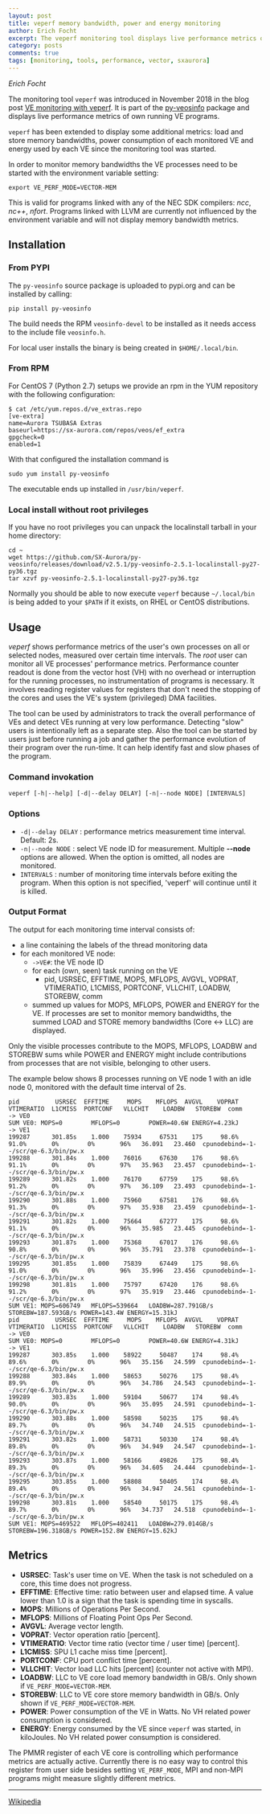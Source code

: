 ```yaml
---
layout: post
title: veperf memory bandwidth, power and energy monitoring
author: Erich Focht
excerpt: The veperf monitoring tool displays live performance metrics of running VE programs. It has been extended to also show memory bandwidths as well as power and energy metrics.
category: posts
comments: true
tags: [monitoring, tools, performance, vector, sxaurora]
---
```


*Erich Focht*

The monitoring tool `veperf` was introduced in November 2018 in the
blog post [VE monitoring with
veperf](https://sx-aurora.github.io/posts/VE-monitoring-veperf/). It
is part of the [py-veosinfo](https://github.com/sx-aurora/py-veosinfo)
package and displays live performance metrics of own running VE
programs.

`veperf` has been extended to display some additional metrics: load
and store memory bandwidths, power consumption of each monitored VE
and energy used by each VE since the monitoring tool was started.

In order to monitor memory bandwidths the VE processes need to be
started with the environment variable setting:
```
export VE_PERF_MODE=VECTOR-MEM
```
This is valid for programs linked with any of the NEC SDK compilers:
*ncc*, *nc++*, *nfort*. Programs linked with LLVM are currently not
influenced by the environment variable and will not display memory
bandwidth metrics.


## Installation

### From PYPI

The `py-veosinfo` source package is uploaded to pypi.org and can be installed
by calling:
```
pip install py-veosinfo
```

The build needs the RPM `veosinfo-devel` to be installed as it needs
access to the include file `veosinfo.h`.

For local user installs the binary is being created in `$HOME/.local/bin`.


### From RPM

For CentOS 7 (Python 2.7) setups we provide an rpm in the YUM repository with the following configuration:
```
$ cat /etc/yum.repos.d/ve_extras.repo 
[ve-extra]
name=Aurora TSUBASA Extras
baseurl=https://sx-aurora.com/repos/veos/ef_extra
gpgcheck=0
enabled=1
```

With that configured the installation command is
```
sudo yum install py-veosinfo
```

The executable ends up installed in `/usr/bin/veperf`.


### Local install without root privileges

If you have no root privileges you can unpack the localinstall tarball in your home directory:
```
cd ~
wget https://github.com/SX-Aurora/py-veosinfo/releases/download/v2.5.1/py-veosinfo-2.5.1-localinstall-py27-py36.tgz
tar xzvf py-veosinfo-2.5.1-localinstall-py27-py36.tgz
```

Normally you should be able to now execute `veperf` because
`~/.local/bin` is being added to your `$PATH` if it exists, on RHEL or
CentOS distributions.


## Usage

*veperf* shows performance metrics of the user's own processes on all
or selected nodes, measured over certain time intervals. The *root*
user can monitor all VE processes' performance metrics. Performance
counter readout is done from the vector host (VH) with no overhead or
interruption for the running processes, no instrumentation of programs
is necessary. It involves reading register values for registers that
don't need the stopping of the cores and uses the VE's system
(privileged) DMA facilities.


The tool can be used by administrators to track the overall
performance of VEs and detect VEs running at very low
performance. Detecting "slow" users is intentionally left as a
separate step. Also the tool can be started by users just before
running a job and gather the performance evolution of their program
over the run-time. It can help identify fast and slow phases of the
program.

### Command invokation

```
veperf [-h|--help] [-d|--delay DELAY] [-n|--node NODE] [INTERVALS]
```

### Options

* `-d|--delay DELAY` : performance metrics measurement time interval. Default: 2s.
* `-n|--node NODE` : select VE node ID for measurement. Multiple **--node** options are allowed. When the option is omitted, all nodes are monitored.
* `INTERVALS` : number of monitoring time intervals before exiting the program. When this option is not specified, 'veperf' will continue until it is killed.


### Output Format

The output for each monitoring time interval consists of:

* a line containing the labels of the thread monitoring data
* for each monitored VE node:
  * `->VE#`: the VE node ID
  * for each (own, seen) task running on the VE
    * pid, USRSEC, EFFTIME, MOPS, MFLOPS, AVGVL, VOPRAT, VTIMERATIO, L1CMISS, PORTCONF, VLLCHIT, LOADBW, STOREBW, comm
  * summed up values for MOPS, MFLOPS, POWER and ENERGY for the VE. If processes are set to monitor memory bandwidths, the summed LOAD and STORE memory bandwidths (Core <-> LLC) are displayed.

Only the visible processes contribute to the MOPS, MFLOPS, LOADBW and
STOREBW sums while POWER and ENERGY might include contributions from
processes that are not visible, belonging to other users.

The example below shows 8 processes running on VE node 1 with an idle node 0, monitored with the default time interval of 2s.

```
pid          USRSEC  EFFTIME     MOPS    MFLOPS  AVGVL    VOPRAT  VTIMERATIO  L1CMISS  PORTCONF   VLLCHIT    LOADBW   STOREBW  comm      
-> VE0
SUM VE0: MOPS=0        MFLOPS=0        POWER=40.6W ENERGY=4.23kJ
-> VE1
199287      301.85s    1.000    75934     67531    175     98.6%       91.0%       0%        0%       96%   36.091   23.460  cpunodebind=-1--/scr/qe-6.3/bin/pw.x
199288      301.84s    1.000    76016     67630    176     98.6%       91.1%       0%        0%       97%   35.963   23.457  cpunodebind=-1--/scr/qe-6.3/bin/pw.x
199289      301.82s    1.000    76170     67759    175     98.6%       91.2%       0%        0%       97%   36.109   23.493  cpunodebind=-1--/scr/qe-6.3/bin/pw.x
199290      301.88s    1.000    75960     67581    176     98.6%       91.3%       0%        0%       97%   35.938   23.459  cpunodebind=-1--/scr/qe-6.3/bin/pw.x
199291      301.82s    1.000    75664     67277    175     98.6%       91.1%       0%        0%       96%   35.985   23.445  cpunodebind=-1--/scr/qe-6.3/bin/pw.x
199293      301.87s    1.000    75368     67017    176     98.6%       90.8%       0%        0%       96%   35.791   23.378  cpunodebind=-1--/scr/qe-6.3/bin/pw.x
199295      301.85s    1.000    75839     67449    175     98.6%       91.0%       0%        0%       96%   35.996   23.456  cpunodebind=-1--/scr/qe-6.3/bin/pw.x
199298      301.81s    1.000    75797     67420    176     98.6%       91.2%       0%        0%       97%   35.919   23.446  cpunodebind=-1--/scr/qe-6.3/bin/pw.x
SUM VE1: MOPS=606749   MFLOPS=539664   LOADBW=287.791GB/s STOREBW=187.593GB/s POWER=143.4W ENERGY=15.31kJ
pid          USRSEC  EFFTIME     MOPS    MFLOPS  AVGVL    VOPRAT  VTIMERATIO  L1CMISS  PORTCONF   VLLCHIT    LOADBW   STOREBW  comm      
-> VE0
SUM VE0: MOPS=0        MFLOPS=0        POWER=40.6W ENERGY=4.31kJ
-> VE1
199287      303.85s    1.000    58922     50487    174     98.4%       89.6%       0%        0%       96%   35.156   24.599  cpunodebind=-1--/scr/qe-6.3/bin/pw.x
199288      303.84s    1.000    58653     50276    175     98.4%       89.9%       0%        0%       96%   34.786   24.543  cpunodebind=-1--/scr/qe-6.3/bin/pw.x
199289      303.83s    1.000    59104     50677    174     98.4%       90.0%       0%        0%       96%   35.095   24.591  cpunodebind=-1--/scr/qe-6.3/bin/pw.x
199290      303.88s    1.000    58598     50235    175     98.4%       89.7%       0%        0%       96%   34.740   24.515  cpunodebind=-1--/scr/qe-6.3/bin/pw.x
199291      303.82s    1.000    58731     50330    174     98.4%       89.8%       0%        0%       96%   34.949   24.547  cpunodebind=-1--/scr/qe-6.3/bin/pw.x
199293      303.87s    1.000    58166     49826    175     98.4%       89.3%       0%        0%       96%   34.605   24.444  cpunodebind=-1--/scr/qe-6.3/bin/pw.x
199295      303.85s    1.000    58808     50405    174     98.4%       89.4%       0%        0%       96%   34.947   24.561  cpunodebind=-1--/scr/qe-6.3/bin/pw.x
199298      303.81s    1.000    58540     50175    175     98.4%       89.7%       0%        0%       96%   34.737   24.518  cpunodebind=-1--/scr/qe-6.3/bin/pw.x
SUM VE1: MOPS=469522   MFLOPS=402411   LOADBW=279.014GB/s STOREBW=196.318GB/s POWER=152.8W ENERGY=15.62kJ
```

## Metrics

* **USRSEC**:      Task's user time on VE. When the task is not scheduled on a core, this time does not progress.
* **EFFTIME**:     Effective time: ratio between user and elapsed time. A value lower than 1.0 is a sign that the task is spending time in syscalls.
* **MOPS**:        Millions of Operations Per Second.
* **MFLOPS**:      Millions of Floating Point Ops Per Second.
* **AVGVL**:       Average vector length.
* **VOPRAT**:      Vector operation ratio [percent].
* **VTIMERATIO**:  Vector time ratio (vector time / user time) [percent].
* **L1CMISS**:     SPU L1 cache miss time [percent].
* **PORTCONF**:    CPU port conflict time [percent].
* **VLLCHIT**:     Vector load LLC hits [percent] (counter not active with MPI).
* **LOADBW**:      LLC to VE core load memory bandwidth in GB/s. Only shown if `VE_PERF_MODE=VECTOR-MEM`.
* **STOREBW**:     LLC to VE core store memory bandwidth in GB/s. Only shown if `VE_PERF_MODE=VECTOR-MEM`.
* **POWER**:       Power consumption of the VE in Watts. No VH related power consumption is considered.
* **ENERGY**:      Energy consumed by the VE since `veperf` was started, in kiloJoules. No VH related power consumption is considered.

The PMMR register of each VE core is controlling which performance
metrics are actually active. Currently there is no easy way to control
this register from user side besides setting `VE_PERF_MODE`, MPI and
non-MPI programs might measure slightly different metrics.



---

[Wikipedia](https://en.wikipedia.org/wiki/SX-Aurora_TSUBASA)
